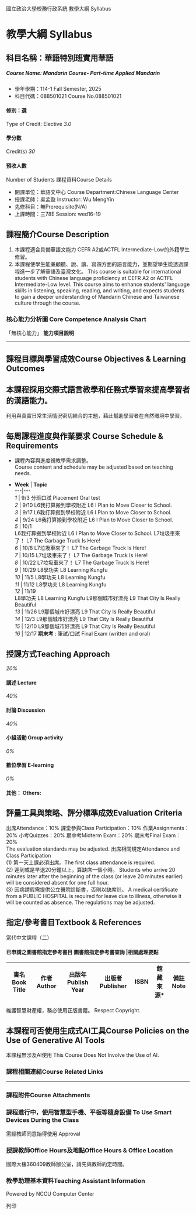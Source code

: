 國立政治大學校務行政系統 教學大綱 Syllabus
# 教學大綱 Syllabus
##  科目名稱：華語特別班實用華語
#####  Course Name: Mandarin Course- Part-time Applied Mandarin
  * 學年學期：114-1 Fall Semester, 2025 
  * 科目代碼：088501021 Course No.088501021


#### 修別：選
Type of Credit: Elective 
_3.0_
#### 學分數
Credit(s)
_30_
#### 預收人數
Number of Students
課程資料Course Details
  * 開課單位：華語文中心 Course Department:Chinese Language Center 
  * 授課老師：吳孟盈 Instructor: Wu MengYin 
  * 先修科目：無Prerequisite(N/A)
  * 上課時間：三78E Session: wed16-19


##  課程簡介Course Description
1. 本課程適合具備華語文能力 CEFR A2或ACTFL Intermediate-Low的外籍學生修習。
2. 本課程使學生能兼顧聽、說、讀、寫四方面的語言能力，並期望學生能透過課程進一步了解華語及臺灣文化。
This course is suitable for international students with Chinese language proficiency at CEFR A2 or ACTFL Intermediate-Low level.
This course aims to enhance students' language skills in listening, speaking, reading, and writing, and expects students to gain a deeper understanding of Mandarin Chinese and Taiwanese culture through the course.
###  核心能力分析圖 Core Competence Analysis Chart
「無核心能力」 
**能力項目說明**
* * *
##  課程目標與學習成效Course Objectives & Learning Outcomes 
##  本課程採用交際式語言教學和任務式學習來提高學習者的漢語能力。  
利用與真實日常生活情況密切結合的主題，藉此幫助學習者在自然環境中學習。  

##  每周課程進度與作業要求 Course Schedule & Requirements
  * 課程內容與進度視教學需求調整。  
Course content and schedule may be adjusted based on teaching needs.  

  * **Week** |  **Topic**  
---|---  
_1_ |  9/3 分班口試 Placement Oral test  
_2_ |  9/10 L6我打算搬到學校附近 L6 I Plan to Move Closer to School.  
_3_ |  9/17 L6我打算搬到學校附近 L6 I Plan to Move Closer to School.  
_4_ |  9/24 L6我打算搬到學校附近 L6 I Plan to Move Closer to School.  
_5_ |  10/1  
L6我打算搬到學校附近 L6 I Plan to Move Closer to School. L7垃圾車來了！ L7 The Garbage Truck Is Here!  
_6_ |  10/8 L7垃圾車來了！ L7 The Garbage Truck Is Here!  
_7_ |  10/15 L7垃圾車來了！ L7 The Garbage Truck Is Here!  
_8_ |  10/22 L7垃圾車來了！ L7 The Garbage Truck Is Here!  
_9_ |  10/29 L8學功夫 L8 Learning Kungfu  
_10_ |  11/5 L8學功夫 L8 Learning Kungfu  
_11_ |  11/12 L8學功夫 L8 Learning Kungfu  
_12_ |  11/19  
L8學功夫 L8 Learning Kungfu L9那個城市好漂亮 L9 That City Is Really Beautiful  
_13_ |  11/26 L9那個城市好漂亮 L9 That City Is Really Beautiful  
_14_ |  12/3 L9那個城市好漂亮 L9 That City Is Really Beautiful  
_15_ |  12/10 L9那個城市好漂亮 L9 That City Is Really Beautiful  
_16_ |  12/17 **期末考** : 筆試/口試 Final Exam (written and oral)   


##  授課方式Teaching Approach
_20%_
####  講述 Lecture
_40%_
####  討論 Discussion
_40%_
####  小組活動 Group activity
_0%_
####  數位學習 E-learning
_0%_
####  其他： Others:
##  評量工具與策略、評分標準成效Evaluation Criteria
出席Attendance：10%
課堂參與Class Participation：10%
作業Assignments：20%
⼩考Quizzes：20%
期中考Midterm Exam：20%
期末考Final Exam：20%  
The evaluation standards may be adjusted.
出席相關規定Attendance and Class Participation  
(1) 第一天上課必須出席。The first class attendance is required.  
(2) 遲到或是早退20分鐘以上，算缺席一個小時。 Students who arrive 20 minutes later after the beginning of the class (or leave 20 minutes earlier) will be considered absent for one full hour.  
(3) 因病請假需提供公立醫院診斷書，否則以缺席計。 A medical certificate from a PUBLIC HOSPITAL is required for leave due to illness, otherwise it will be counted as absence.
The regulations may be adjusted.
##  指定/參考書目Textbook & References
當代中文課程（二）
####  已申請之圖書館指定參考書目  圖書館指定參考書查詢 |相關處理要點
書名 Book Title |  作者 Author |  出版年 Publish Year |  出版者 Publisher |  ISBN  |  館藏來源* |  備註 Note  
---|---|---|---|---|---|---  
維護智慧財產權，務必使用正版書籍。 Respect Copyright.
##  本課程可否使用生成式AI工具Course Policies on the Use of Generative AI Tools
本課程無涉及AI使用 This Course Does Not Involve the Use of AI.
###  課程相關連結Course Related Links
* * *
###  課程附件Course Attachments
###  課程進行中，使用智慧型手機、平板等隨身設備 To Use Smart Devices During the Class
需經教師同意始得使用  Approval
###  授課教師Office Hours及地點Office Hours & Office Location
國際大樓360409教師辦公室，請先與教師約定時間。
###  教學助理基本資料Teaching Assistant Information
Powered by NCCU Computer Center
  
列印
